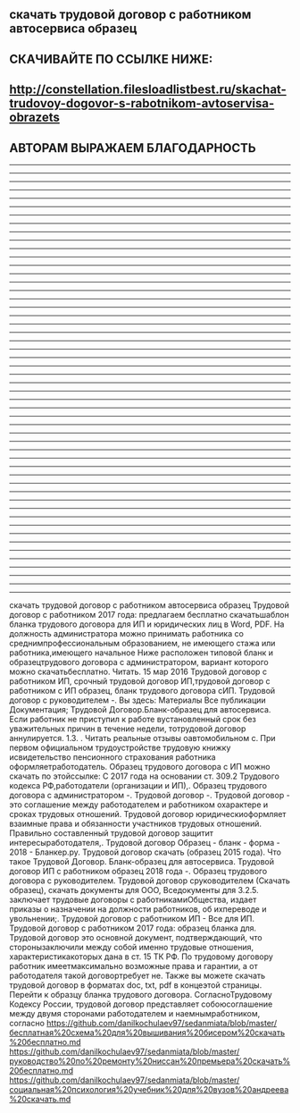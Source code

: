 скачать трудовой договор с работником автосервиса образец
--------------------------------------------------
СКАЧИВАЙТЕ ПО ССЫЛКЕ НИЖЕ:
--------------------------------------------------
http://constellation.filesloadlistbest.ru/skachat-trudovoy-dogovor-s-rabotnikom-avtoservisa-obrazets
--------------------------------------------------
АВТОРАМ ВЫРАЖАЕМ БЛАГОДАРНОСТЬ
--------------------------------------------------
--------------------------------------------------
--------------------------------------------------
--------------------------------------------------
--------------------------------------------------
--------------------------------------------------
--------------------------------------------------
--------------------------------------------------
--------------------------------------------------
--------------------------------------------------
--------------------------------------------------
--------------------------------------------------
--------------------------------------------------
--------------------------------------------------
--------------------------------------------------
--------------------------------------------------
--------------------------------------------------
--------------------------------------------------
--------------------------------------------------
--------------------------------------------------
--------------------------------------------------
--------------------------------------------------
--------------------------------------------------
--------------------------------------------------
--------------------------------------------------
--------------------------------------------------
--------------------------------------------------
--------------------------------------------------
--------------------------------------------------
--------------------------------------------------
--------------------------------------------------
--------------------------------------------------
--------------------------------------------------
--------------------------------------------------
--------------------------------------------------
--------------------------------------------------
--------------------------------------------------
--------------------------------------------------
--------------------------------------------------
--------------------------------------------------
--------------------------------------------------
--------------------------------------------------
--------------------------------------------------
--------------------------------------------------
--------------------------------------------------
--------------------------------------------------
--------------------------------------------------
--------------------------------------------------
--------------------------------------------------
--------------------------------------------------
--------------------------------------------------
--------------------------------------------------
--------------------------------------------------
скачать трудовой договор с работником автосервиса образец Трудовой договор с работником 2017 года: предлагаем бесплатно скачатьшаблон бланка трудового договора для ИП и юридических лиц в Word, PDF. На должность администратора можно принимать работника со среднимпрофессиональным образованием, не имеющего стажа или работника,имеющего начальное  Ниже расположен типовой бланк и образецтрудового договора с администратором, вариант которого можно скачатьбесплатно. Читать. 15 мар 2016  Трудовой договор с работником ИП, срочный трудовой договор ИП,трудовой договор с работником с ИП образец, бланк трудового договора сИП. Трудовой договор с руководителем -. Вы здесь: Материалы  Все публикации  Документация; Трудовой Договор.Бланк-образец для автосервиса.  Если работник не приступил к работе вустановленный срок без уважительных причин в течение недели, тотрудовой договор аннулируется. 1.3. . Читать реальные отзывы оавтомобильном с. При первом официальном трудоустройстве трудовую книжку исвидетельство пенсионного страхования работника оформляетработодатель. Образец трудового договора с ИП можно скачать по этойссылке: С 2017 года на основании ст. 309.2 Трудового кодекса РФ,работодатели (организации и ИП),. Образец трудового договора с администратором -. Трудовой договор -. Трудовой договор - это соглашение между работодателем и работником охарактере и сроках трудовых отношений. Трудовой договор юридическиоформляет взаимные права и обязанности участников трудовых отношений. Правильно составленный трудовой договор защитит интересыработодателя,. Трудовой договор  Образец - бланк - форма - 2018 - Бланкер.ру. Трудовой договор скачать (образец 2015 года). Что такое
Трудовой Договор. Бланк-образец для автосервиса. Трудовой договор ИП с работником  образец 2018 года -. Образец трудового договора с руководителем.  Трудовой договор сруководителем (Скачать образец), скачать документы для ООО, Вседокументы для  3.2.5. заключает трудовые договоры с работникамиОбщества, издает приказы о назначении на должности работников, об ихпереводе и увольнении;. Трудовой договор с работником ИП - Все для ИП. Трудовой договор с работником 2017 года: образец бланка для. Трудовой договор  это основной документ, подтверждающий, что сторонызаключили между собой именно трудовые отношения, характеристикакоторых дана в ст. 15 ТК РФ. По трудовому договору работник имеетмаксимально возможные права и гарантии, а от работодателя такой договортребует не. Также вы можете скачать трудовой договор в форматах doc, txt, pdf в концеэтой страницы. Перейти к образцу бланка трудового договора. СогласноТрудовому Кодексу России, трудовой договор представляет собоюсоглашение между двумя сторонами  работодателем и наемнымработником, согласно
https://github.com/danilkochulaev97/sedanmiata/blob/master/бесплатная%20схема%20для%20вышивания%20бисером%20скачать%20бесплатно.md
https://github.com/danilkochulaev97/sedanmiata/blob/master/руководство%20по%20ремонту%20ниссан%20премьера%20скачать%20бесплатно.md
https://github.com/danilkochulaev97/sedanmiata/blob/master/социальная%20психология%20учебник%20для%20вузов%20андреева%20скачать.md